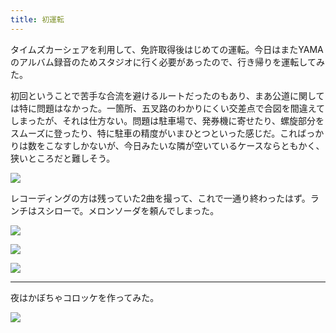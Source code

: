 ```yaml
---
title: 初運転
---
```


タイムズカーシェアを利用して、免許取得後はじめての運転。今日はまたYAMAのアルバム録音のためスタジオに行く必要があったので、行き帰りを運転してみた。

初回ということで苦手な合流を避けるルートだったのもあり、まあ公道に関しては特に問題はなかった。一箇所、五叉路のわかりにくい交差点で合図を間違えてしまったが、それは仕方ない。問題は駐車場で、発券機に寄せたり、螺旋部分をスムーズに登ったり、特に駐車の精度がいまひとつといった感じだ。こればっかりは数をこなすしかないが、今日みたいな隣が空いているケースならともかく、狭いところだと難しそう。

![](https://photos.old.apkas.net/medium/202508/20250811-1R300036.webp)

レコーディングの方は残っていた2曲を撮って、これで一通り終わったはず。ランチはスシローで。メロンソーダを頼んでしまった。

![](https://photos.old.apkas.net/medium/202508/20250811-1R300040.webp)

![](https://photos.old.apkas.net/medium/202508/20250811-1R300043.webp)

![](https://photos.old.apkas.net/medium/202508/20250811-1R300049.webp)

---

夜はかぼちゃコロッケを作ってみた。

![](https://photos.old.apkas.net/medium/202508/20250811-1R300059.webp)
